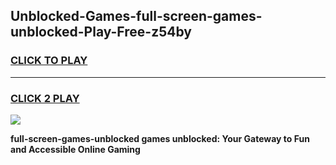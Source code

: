 
## Unblocked-Games-full-screen-games-unblocked-Play-Free-z54by
<h3>
<a href="https://premium76.site?title=full-screen-games-unblocked&ref=15A">CLICK TO PLAY</a></h3>
<hr>

<h3>
<a href="https://premium76.site?title=full-screen-games-unblocked&ref=15A">CLICK 2 PLAY</a>
  
</h3>

<a href="https://premium76.site?title=full-screen-games-unblocked&ref=15A"><img src="https://clearcache.store/games.png"></a>


**full-screen-games-unblocked games unblocked: Your Gateway to Fun and Accessible Online Gaming**
